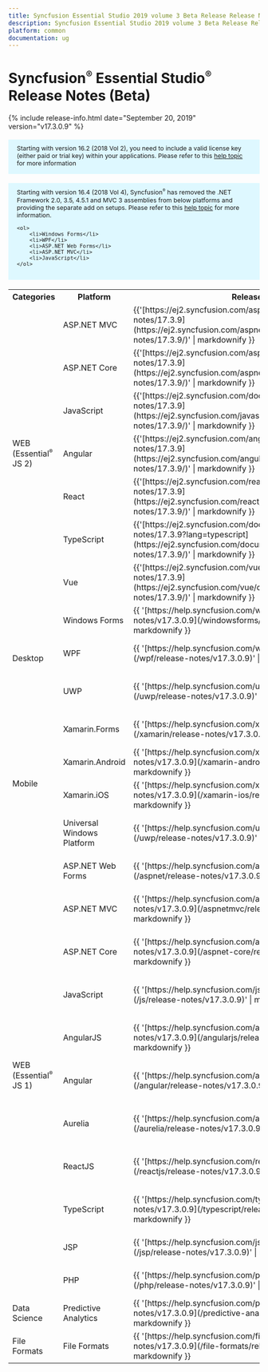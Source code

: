 ```yaml
---
title: Syncfusion Essential Studio 2019 volume 3 Beta Release Release Notes  
description: Syncfusion Essential Studio 2019 volume 3 Beta Release Release Notes  
platform: common
documentation: ug
---
```


# Syncfusion<sup style="font-size:70%">&reg;</sup> Essential Studio<sup style="font-size:70%">&reg;</sup>  Release Notes  (Beta) 

{% include release-info.html date="September 20, 2019"   version="v17.3.0.9" %} 

<style>
#license {
    font-size: .88em!important;
margin-top: 1.5em;     margin-bottom: 1.5em;
    background-color: #def8ff;
    padding: 10px 17px 14px;
}
</style>

<div id="license">
Starting with version 16.2 (2018 Vol 2), you need to include a valid license key (either paid or trial key) within your applications. 
Please refer to this <a href="/common/essential-studio/licensing/license-key">help topic</a> for more information 
</div>


<div id="license">
    Starting with version 16.4 (2018 Vol 4), Syncfusion<sup style="font-size:70%">&reg;</sup> has removed the .NET Framework 2.0, 3.5, 4.5.1 and MVC 3 assemblies from below platforms and providing the separate add on setups.
    Please refer to this <a href="/common/essential-studio/installation/essential-studio-platform-framework-add-ons">help topic</a> for more information.

    <ol>
        <li>Windows Forms</li>
        <li>WPF</li>
        <li>ASP.NET Web Forms</li>
        <li>ASP.NET MVC</li>
        <li>JavaScript</li>
    </ol>

</div>

<table>
<tr>
<th>
Categories</th><th>
Platform</th><th>
Release Notes</th><th>
Read Me</th></tr>
<tr>
<td rowspan="7">
WEB (Essential<sup style="font-size:70%">&reg;</sup> JS 2)
</td>
<td>
ASP.NET MVC
</td>
<td>{{'[https://ej2.syncfusion.com/aspnetmvc/documentation/release-notes/17.3.9](https://ej2.syncfusion.com/aspnetmvc/documentation/release-notes/17.3.9/)' | markdownify }}
</td>
<td>{{'[http://files2.syncfusion.com/Installs/v17.3.0.9/ReadMe/essential-js2/TypeScript.html](http://files2.syncfusion.com/Installs/v17.3.0.9/ReadMe/essential-js2/ASPMVC.html)' | markdownify }}
</td>
</tr>
<tr>
<td>
ASP.NET Core	
</td>
<td>{{'[https://ej2.syncfusion.com/aspnetcore/documentation/release-notes/17.3.9](https://ej2.syncfusion.com/aspnetcore/documentation/release-notes/17.3.9/)' | markdownify }}
</td>
<td>{{'[http://files2.syncfusion.com/Installs/v17.3.0.9/ReadMe/essential-js2/TypeScript.html](http://files2.syncfusion.com/Installs/v17.3.0.9/ReadMe/essential-js2/ASPNETCORE.html)' | markdownify }}
</td>
</tr>
<tr>
<td>
JavaScript
</td>
<td>{{'[https://ej2.syncfusion.com/documentation/release-notes/17.3.9](https://ej2.syncfusion.com/javascript/documentation/release-notes/17.3.9/)' | markdownify }}
</td>
<td>{{'[http://files2.syncfusion.com/Installs/v17.3.0.9/ReadMe/essential-js2/JavaScript.html](http://files2.syncfusion.com/Installs/v17.3.0.9/ReadMe/essential-js2/JavaScript.html)' | markdownify }}
</td>
</tr>
<tr>
<td>
Angular
</td>
<td>{{'[https://ej2.syncfusion.com/angular/documentation/release-notes/17.3.9](https://ej2.syncfusion.com/angular/documentation/release-notes/17.3.9/)' | markdownify }}
</td>
<td>{{'[http://files2.syncfusion.com/Installs/v17.3.0.9/ReadMe/essential-js2/Angular.html](http://files2.syncfusion.com/Installs/v17.3.0.9/ReadMe/essential-js2/Angular.html)' | markdownify }}
</td>
</tr>
<tr>
<td>
React
</td>
<td>{{'[https://ej2.syncfusion.com/react/documentation/release-notes/17.3.9](https://ej2.syncfusion.com/react/documentation/release-notes/17.3.9/)' | markdownify }}
</td>
<td>{{'[http://files2.syncfusion.com/Installs/v17.3.0.9/ReadMe/essential-js2/React.html](http://files2.syncfusion.com/Installs/v17.3.0.9/ReadMe/essential-js2/React.html)' | markdownify }}
</td>
</tr>
<tr>
<td>
TypeScript
</td>
<td>{{'[https://ej2.syncfusion.com/documentation/release-notes/17.3.9?lang=typescript](https://ej2.syncfusion.com/documentation/release-notes/17.3.9/)' | markdownify }}
</td>
<td>{{'[http://files2.syncfusion.com/Installs/v17.3.0.9/ReadMe/essential-js2/TypeScript.html](http://files2.syncfusion.com/Installs/v17.3.0.9/ReadMe/essential-js2/TypeScript.html)' | markdownify }}
</td>
</tr>
<tr>
<td>
Vue
</td>
<td>{{'[https://ej2.syncfusion.com/vue/documentation/release-notes/17.3.9](https://ej2.syncfusion.com/vue/documentation/release-notes/17.3.9/)' | markdownify }}
</td>
<td>{{'[http://files2.syncfusion.com/Installs/v17.3.0.9/ReadMe/essential-js2/Vue.html](http://files2.syncfusion.com/Installs/v17.3.0.9/ReadMe/essential-js2/Vue.html)' | markdownify }}
</td>
</tr>
<tr>
<td rowspan="3">
Desktop
</td>
<td>
Windows Forms
</td>
<td>{{ '[https://help.syncfusion.com/windowsforms/release-notes/v17.3.0.9](/windowsforms/release-notes/v17.3.0.9)' | markdownify }}
</td>
<td>{{ '[http://files2.syncfusion.com/Installs/v17.3.0.9/ReadMe/WindowsForms.html](http://files2.syncfusion.com/Installs/v17.3.0.9/ReadMe/WindowsForms.html)' | markdownify }}
</td>
</tr>
<tr>
<td>
WPF
</td>
<td>{{ '[https://help.syncfusion.com/wpf/release-notes/v17.3.0.9](/wpf/release-notes/v17.3.0.9)' | markdownify }}
</td>
<td>{{ '[http://files2.syncfusion.com/Installs/v17.3.0.9/ReadMe/WPF.html](http://files2.syncfusion.com/Installs/v17.3.0.9/ReadMe/WPF.html)' | markdownify }}
</td>
</tr>
<tr>
<td>
UWP
</td>
<td>{{ '[https://help.syncfusion.com/uwp/release-notes/v17.3.0.9](/uwp/release-notes/v17.3.0.9)' | markdownify }}
</td>
<td>{{ '[http://files2.syncfusion.com/Installs/v17.3.0.9/ReadMe/UniversalWindows.html](http://files2.syncfusion.com/Installs/v17.3.0.9/ReadMe/UniversalWindows.html)' | markdownify }}
</td>
</tr>
<tr>
<td rowspan="4">
Mobile
</td>
<td>
Xamarin.Forms
</td>
<td>{{ '[https://help.syncfusion.com/xamarin/release-notes/v17.3.0.9](/xamarin/release-notes/v17.3.0.9)' | markdownify }}
</td>
<td>{{ '[http://files2.syncfusion.com/Installs/v17.3.0.9/ReadMe/Xamarin_Forms.html](http://files2.syncfusion.com/Installs/v17.3.0.9/ReadMe/Xamarin_Forms.html)' | markdownify }}
</td>
</tr>
<tr>
<td>
Xamarin.Android
</td>
<td>{{ '[https://help.syncfusion.com/xamarin-android/release-notes/v17.3.0.9](/xamarin-android/release-notes/v17.3.0.9)' | markdownify }}
</td>
<td>{{ '[http://files2.syncfusion.com/Installs/v17.3.0.9/ReadMe/Xamarin_Forms.html](http://files2.syncfusion.com/Installs/v17.3.0.9/ReadMe/Xamarin_Forms.html)' | markdownify }}
</td>
</tr>
<tr>
<td>
Xamarin.iOS
</td>
<td>{{ '[https://help.syncfusion.com/xamarin-ios/release-notes/v17.3.0.9](/xamarin-ios/release-notes/v17.3.0.9)' | markdownify }}
</td>
<td>{{ '[http://files2.syncfusion.com/Installs/v17.3.0.9/ReadMe/Xamarin_Forms.html](http://files2.syncfusion.com/Installs/v17.3.0.9/ReadMe/Xamarin_Forms.html)' | markdownify }}
</td>
</tr>
<tr>
<td>
Universal Windows Platform
</td>
<td>{{ '[https://help.syncfusion.com/uwp/release-notes/v17.3.0.9](/uwp/release-notes/v17.3.0.9)' | markdownify }}
</td>
<td>{{ '[http://files2.syncfusion.com/Installs/v17.3.0.9/ReadMe/UniversalWindows.html](http://files2.syncfusion.com/Installs/v17.3.0.9/ReadMe/UniversalWindows.html)' | markdownify }}
</td>
</tr>
<tr>
<td rowspan="11">
WEB (Essential<sup style="font-size:70%">&reg;</sup> JS 1)
</td>
<td>
ASP.NET Web Forms
</td>
<td>{{ '[https://help.syncfusion.com/aspnet/release-notes/v17.3.0.9](/aspnet/release-notes/v17.3.0.9)' | markdownify }}
</td>
<td>{{ '[http://files2.syncfusion.com/Installs/v17.3.0.9/ReadMe/essential-js1/ASP.html](http://files2.syncfusion.com/Installs/v17.3.0.9/ReadMe/essential-js1/ASP.html)' | markdownify }}
</td>
</tr>
<tr>
<td>
ASP.NET MVC
</td>
<td>{{ '[https://help.syncfusion.com/aspnetmvc/release-notes/v17.3.0.9](/aspnetmvc/release-notes/v17.3.0.9)' | markdownify }}
</td>
<td>{{ '[http://files2.syncfusion.com/Installs/v17.3.0.9/ReadMe/essential-js1/ASPMVC.html](http://files2.syncfusion.com/Installs/v17.3.0.9/ReadMe/essential-js1/ASPMVC.html)' | markdownify }}
</td>
</tr>
<tr>
<td>
ASP.NET Core
</td>
<td>{{ '[https://help.syncfusion.com/aspnet-core/release-notes/v17.3.0.9](/aspnet-core/release-notes/v17.3.0.9)' | markdownify }}
</td>
<td>
{{ '[http://files2.syncfusion.com/Installs/v17.3.0.9/ReadMe/essential-js1/ASPNETCORE.html](http://files2.syncfusion.com/Installs/v17.3.0.9/ReadMe/essential-js1/ASPNETCORE.html)' | markdownify }}
</td>
</tr>
<tr>
<td>
JavaScript
</td>
<td>{{ '[https://help.syncfusion.com/js/release-notes/v17.3.0.9](/js/release-notes/v17.3.0.9)' | markdownify }}
</td>
<td>{{ '[http://files2.syncfusion.com/Installs/v17.3.0.9/ReadMe/essential-js1/JavaScript.html](http://files2.syncfusion.com/Installs/v17.3.0.9/ReadMe/essential-js1/JavaScript.html)' | markdownify }}
</td>
</tr>
<tr>
<td>
AngularJS
</td>
<td>{{ '[https://help.syncfusion.com/angularjs/release-notes/v17.3.0.9](/angularjs/release-notes/v17.3.0.9)' | markdownify }}
</td>
<td>{{ '[http://files2.syncfusion.com/Installs/v17.3.0.9/ReadMe/essential-js1/AngularJS.html](http://files2.syncfusion.com/Installs/v17.3.0.9/ReadMe/essential-js1/AngularJS.html)' | markdownify }}
</td>
</tr>
<tr>
<td>
Angular
</td>
<td>{{ '[https://help.syncfusion.com/angular/release-notes/v17.3.0.9](/angular/release-notes/v17.3.0.9)' | markdownify }}
</td>
<td>{{ '[http://files2.syncfusion.com/Installs/v17.3.0.9/ReadMe/essential-js1/Angular.html](http://files2.syncfusion.com/Installs/v17.3.0.9/ReadMe/essential-js1/Angular.html)' | markdownify }}
</td>
</tr>
<tr>
<td>
Aurelia
</td>
<td>{{ '[https://help.syncfusion.com/aurelia/release-notes/v17.3.0.9](/aurelia/release-notes/v17.3.0.9)' | markdownify }}
</td>
<td>{{ '[http://files2.syncfusion.com/Installs/v17.3.0.9/ReadMe/essential-js1/Aurelia.html](http://files2.syncfusion.com/Installs/v17.3.0.9/ReadMe/essential-js1/Aurelia.html)' | markdownify }}
</td>
</tr>
<tr>
<td>
ReactJS
</td>
<td>{{ '[https://help.syncfusion.com/reactjs/release-notes/v17.3.0.9](/reactjs/release-notes/v17.3.0.9)' | markdownify }}
</td>
<td>{{ '[http://files2.syncfusion.com/Installs/v17.3.0.9/ReadMe/essential-js1/ReactJS.html](http://files2.syncfusion.com/Installs/v17.3.0.9/ReadMe/essential-js1/ReactJS.html)' | markdownify }}
</td>
</tr>
<tr>
<td>
TypeScript
</td>
<td>{{ '[https://help.syncfusion.com/typescript/release-notes/v17.3.0.9](/typescript/release-notes/v17.3.0.9)' | markdownify }}
</td>
<td>{{ '[http://files2.syncfusion.com/Installs/v17.3.0.9/ReadMe/essential-js1/TypeScript.html](http://files2.syncfusion.com/Installs/v17.3.0.9/ReadMe/essential-js1/TypeScript.html)' | markdownify }}
</td>
</tr>
<tr>
<td>
JSP
</td>
<td>{{ '[https://help.syncfusion.com/jsp/release-notes/v17.3.0.9](/jsp/release-notes/v17.3.0.9)' | markdownify }}
</td>
<td>{{ '[http://files2.syncfusion.com/Installs/v17.3.0.9/ReadMe/essential-js1/JSP.html](http://files2.syncfusion.com/Installs/v17.3.0.9/ReadMe/essential-js1/JSP.html)' | markdownify }}
</td>
</tr>
<tr>
<td>
PHP
</td>
<td>{{ '[https://help.syncfusion.com/php/release-notes/v17.3.0.9](/php/release-notes/v17.3.0.9)' | markdownify }}
</td>
<td>{{ '[http://files2.syncfusion.com/Installs/v17.3.0.9/ReadMe/essential-js1/PHP.html](http://files2.syncfusion.com/Installs/v17.3.0.9/ReadMe/essential-js1/PHP.html)' | markdownify }}
</td>
</tr>
<tr>
<td>
Data Science
</td>
<td>
Predictive Analytics
</td>
<td>{{ '[https://help.syncfusion.com/predictive-analytics/release-notes/v17.3.0.9](/predictive-analytics/release-notes/v17.3.0.9)' | markdownify }}
</td>
<td>
</td>
</tr>
<tr>
<td>
File Formats
</td>
<td>
File Formats
</td>
<td>{{ '[https://help.syncfusion.com/file-formats/release-notes/v17.3.0.9](/file-formats/release-notes/v17.3.0.9)' | markdownify }}
</td>
<td>
</td>
</tr>
</table>